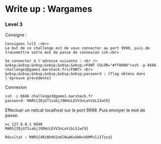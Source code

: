 # Write up : Wargames

### Level 3 

Consigne :

```
Consignes lvl3 :<br>
Le but de ce challenge est de vous connecter au port 9998, puis de transmettre votre mot de passe de connexion ssh.<br>

Se connecter à l'adresse suivante : <br />
&nbsp;&nbsp;&nbsp;&nbsp;&nbsp;&nbsp;<FONT COLOR="#ff0000">ssh -p 6666 challenge3@game1.marshack.fr</FONT> <br>
&nbsp;&nbsp;&nbsp;&nbsp;&nbsp;&nbsp;password : [flag obtenu dans l'épreuve précédente]
```

Connexion 

```bash
ssh -p 6666 challenge3@game1.marshack.fr
password: MARS{Z0jU71sabjJ9DHzLEVV3nLoVibLS1wC9}
```

Effectuer un netcat localhost sur le port 9998.
Puis envoyer le mot de passe.

```
nc 127.0.0.1 9998
MARS{Z0jU71sabjJ9DHzLEVV3nLoVibLS1wC9} 

Résultat : MARS{4RiNhHV2o6lNuA6vGWkvV6MPuliITzza}
```